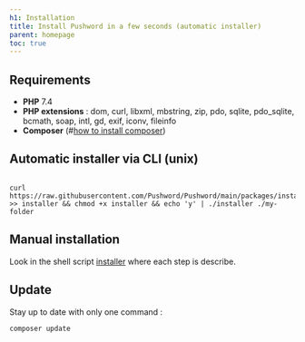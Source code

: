 ```yaml
---
h1: Installation
title: Install Pushword in a few seconds (automatic installer)
parent: homepage
toc: true
---
```


## Requirements

-   **PHP** 7.4
-   **PHP extensions** : dom, curl, libxml, mbstring, zip, pdo, sqlite, pdo_sqlite, bcmath, soap, intl, gd, exif, iconv, fileinfo
-   **Composer** (#[how to install composer](https://getcomposer.org/download/))

## Automatic installer via CLI (unix)

```

curl https://raw.githubusercontent.com/Pushword/Pushword/main/packages/installer/src/installer >> installer && chmod +x installer && echo 'y' | ./installer ./my-folder

```

## Manual installation

Look in the shell script [installer](https://github.com/Pushword/Pushword/blob/main/packages/installer/src/installer) where each step is describe.

<!-- for postcss... -->
<pre style="display:none"><code>...</code></pre>

## Update

Stay up to date with only one command :

```
composer update
```
